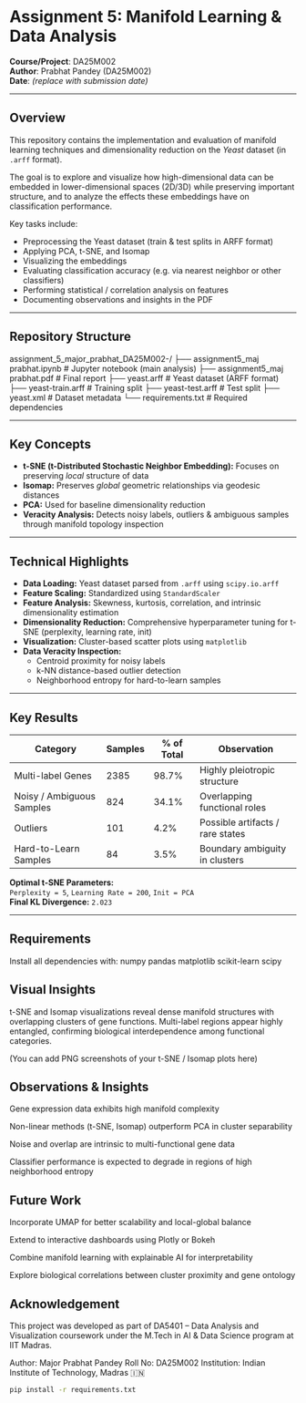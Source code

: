 # Assignment 5: Manifold Learning & Data Analysis   
**Course/Project**: DA25M002  
**Author**: Prabhat Pandey (DA25M002)  
**Date**: _(replace with submission date)_

---

##  Overview

This repository contains the implementation and evaluation of manifold learning techniques and dimensionality reduction on the *Yeast* dataset (in `.arff` format).  

The goal is to explore and visualize how high-dimensional data can be embedded in lower-dimensional spaces (2D/3D) while preserving important structure, and to analyze the effects these embeddings have on classification performance.

Key tasks include:

- Preprocessing the Yeast dataset (train & test splits in ARFF format)  
- Applying PCA, t-SNE, and Isomap  
- Visualizing the embeddings  
- Evaluating classification accuracy (e.g. via nearest neighbor or other classifiers)  
- Performing statistical / correlation analysis on features  
- Documenting observations and insights in the PDF

---

##  Repository Structure

assignment_5_major_prabhat_DA25M002-/
├── assignment5_maj prabhat.ipynb # Jupyter notebook (main analysis)
├── assignment5_maj prabhat.pdf # Final report
├── yeast.arff # Yeast dataset (ARFF format)
├── yeast-train.arff # Training split
├── yeast-test.arff # Test split
├── yeast.xml # Dataset metadata
└── requirements.txt # Required dependencies


---

##  Key Concepts

- **t-SNE (t-Distributed Stochastic Neighbor Embedding):** Focuses on preserving *local* structure of data  
- **Isomap:** Preserves *global* geometric relationships via geodesic distances  
- **PCA:** Used for baseline dimensionality reduction  
- **Veracity Analysis:** Detects noisy labels, outliers & ambiguous samples through manifold topology inspection  

---

##  Technical Highlights

- **Data Loading:** Yeast dataset parsed from `.arff` using `scipy.io.arff`  
- **Feature Scaling:** Standardized using `StandardScaler`  
- **Feature Analysis:** Skewness, kurtosis, correlation, and intrinsic dimensionality estimation  
- **Dimensionality Reduction:** Comprehensive hyperparameter tuning for t-SNE (perplexity, learning rate, init)  
- **Visualization:** Cluster-based scatter plots using `matplotlib`  
- **Data Veracity Inspection:**  
  - Centroid proximity for noisy labels  
  - k-NN distance-based outlier detection  
  - Neighborhood entropy for hard-to-learn samples  

---

##  Key Results

| Category | Samples | % of Total | Observation |
|-----------|----------|------------|--------------|
| Multi-label Genes | 2385 | 98.7% | Highly pleiotropic structure |
| Noisy / Ambiguous Samples | 824 | 34.1% | Overlapping functional roles |
| Outliers | 101 | 4.2% | Possible artifacts / rare states |
| Hard-to-Learn Samples | 84 | 3.5% | Boundary ambiguity in clusters |

**Optimal t-SNE Parameters:**  
`Perplexity = 5`, `Learning Rate = 200`, `Init = PCA`  
**Final KL Divergence:** `2.023`

---

##  Requirements

Install all dependencies with:
numpy
pandas
matplotlib
scikit-learn
scipy

 ## Visual Insights

t-SNE and Isomap visualizations reveal dense manifold structures with overlapping clusters of gene functions.
Multi-label regions appear highly entangled, confirming biological interdependence among functional categories.

(You can add PNG screenshots of your t-SNE / Isomap plots here)

## Observations & Insights

Gene expression data exhibits high manifold complexity

Non-linear methods (t-SNE, Isomap) outperform PCA in cluster separability

Noise and overlap are intrinsic to multi-functional gene data

Classifier performance is expected to degrade in regions of high neighborhood entropy

## Future Work

Incorporate UMAP for better scalability and local-global balance

Extend to interactive dashboards using Plotly or Bokeh

Combine manifold learning with explainable AI for interpretability

Explore biological correlations between cluster proximity and gene ontology

## Acknowledgement

This project was developed as part of DA5401 – Data Analysis and Visualization coursework under the M.Tech in AI & Data Science program at IIT Madras.

Author: Major Prabhat Pandey
Roll No: DA25M002
Institution: Indian Institute of Technology, Madras 🇮🇳

```bash
pip install -r requirements.txt

